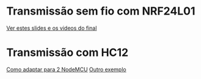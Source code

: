 # Transmissão sem fio com NRF24L01

[Ver estes slides e os videos do final](https://docs.google.com/presentation/d/1AysLrgvm3DBAeFlySuQUhbELI09f5fdJj7P6CTAED0A/edit?usp=sharing)

# Transmissão com HC12

[Como adaptar para 2 NodeMCU](https://www.esp8266.com/viewtopic.php?f=160&t=14367)
[Outro exemplo](https://github.com/matthewg42/hc12-setup-tool)


